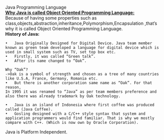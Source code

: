 Java Programming Language<br>
<b><u>Why Java is called Object Oriented Programming Language:</b></u><br>
Because of having some properties such as class,objects,abstraction,inheritance,Polymorphism,Encapsulation ,that’s why it is called Object Oriented Programming Language.<br>
<b>History of Java:</b><br>
```
•	Java Originally Designed for Digital Device. Java team member known as green team developed a language for digital device which is used in small system such as TV, set top box etc.
•	Firstly, it was called “Green talk”.
•	After its name changed to “Oak”.
```
```
Why “Oak”?
->Oak is a symbol of strength and chosen as a tree of many countries like U.S.A, France, Germany, Romania etc.
•	But there is another corporation same name as “Oak”. For that reason, 
In 1995 it was renamed to “Java” as per team members preference and also there was already trademark by Oak technology.

•	Java is an island of Indonesia where first coffee was produced called (Java Coffee).
•	Gosling designed with a C/C++ style syntax that system and application programmers would find familiar. That is why we mostly compare with C++. (Which is now own by Oracle Corporation).
```
Java is Platform Independent.
